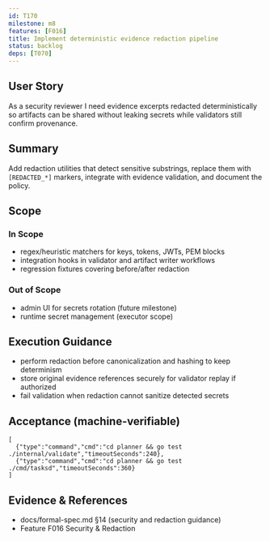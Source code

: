 ```yaml
---
id: T170
milestone: m8
features: [F016]
title: Implement deterministic evidence redaction pipeline
status: backlog
deps: [T070]
---
```


## User Story
As a security reviewer I need evidence excerpts redacted deterministically so artifacts can be shared without leaking secrets while validators still confirm provenance.

## Summary
Add redaction utilities that detect sensitive substrings, replace them with `[REDACTED_*]` markers, integrate with evidence validation, and document the policy.

## Scope
### In Scope
- regex/heuristic matchers for keys, tokens, JWTs, PEM blocks
- integration hooks in validator and artifact writer workflows
- regression fixtures covering before/after redaction
### Out of Scope
- admin UI for secrets rotation (future milestone)
- runtime secret management (executor scope)

## Execution Guidance
- perform redaction before canonicalization and hashing to keep determinism
- store original evidence references securely for validator replay if authorized
- fail validation when redaction cannot sanitize detected secrets

## Acceptance (machine-verifiable)
```acceptance
[
  {"type":"command","cmd":"cd planner && go test ./internal/validate","timeoutSeconds":240},
  {"type":"command","cmd":"cd planner && go test ./cmd/tasksd","timeoutSeconds":360}
]
```

## Evidence & References
- docs/formal-spec.md §14 (security and redaction guidance)
- Feature F016 Security & Redaction
